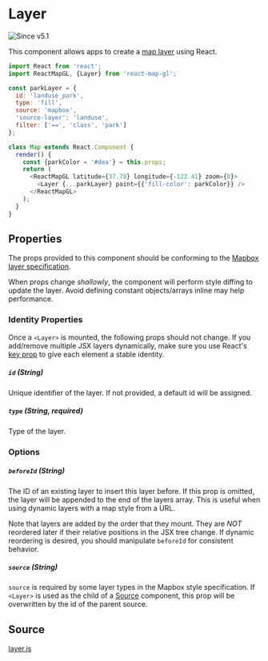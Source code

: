 # Layer

![Since v5.1](https://img.shields.io/badge/since-v5.1-green)

This component allows apps to create a [map layer](https://docs.mapbox.com/mapbox-gl-js/style-spec/#layers) using React.

```js
import React from 'react';
import ReactMapGL, {Layer} from 'react-map-gl';

const parkLayer = {
  id: 'landuse_park',
  type: 'fill',
  source: 'mapbox',
  'source-layer': 'landuse',
  filter: ['==', 'class', 'park']
};

class Map extends React.Component {
  render() {
    const {parkColor = '#dea'} = this.props;
    return (
      <ReactMapGL latitude={37.78} longitude={-122.41} zoom={8}>
        <Layer {...parkLayer} paint={{'fill-color': parkColor}} />
      </ReactMapGL>
    );
  }
}
```

## Properties

The props provided to this component should be conforming to the [Mapbox layer specification](https://docs.mapbox.com/mapbox-gl-js/style-spec/#layers).

When props change *shallowly*, the component will perform style diffing to update the layer. Avoid defining constant objects/arrays inline may help performance.

### Identity Properties

Once a `<Layer>` is mounted, the following props should not change. If you add/remove multiple JSX layers dynamically, make sure you use React's [key prop](https://reactjs.org/docs/lists-and-keys.html#keys) to give each element a stable identity.

##### `id` (String)

Unique identifier of the layer. If not provided, a default id will be assigned.

##### `type` (String, required)

Type of the layer.

### Options

##### `beforeId` (String)

The ID of an existing layer to insert this layer before. If this prop is omitted, the layer will be appended to the end of the layers array. This is useful when using dynamic layers with a map style from a URL.

Note that layers are added by the order that they mount. They are *NOT* reordered later if their relative positions in the JSX tree change. If dynamic reordering is desired, you should manipulate `beforeId` for consistent behavior.

##### `source` (String)

`source` is required by some layer types in the Mapbox style specification. If `<Layer>` is used as the child of a [Source](/docs/api-reference/source.md) component, this prop will be overwritten by the id of the parent source.


## Source

[layer.js](https://github.com/uber/react-map-gl/tree/5.2-release/src/components/layer.js)

